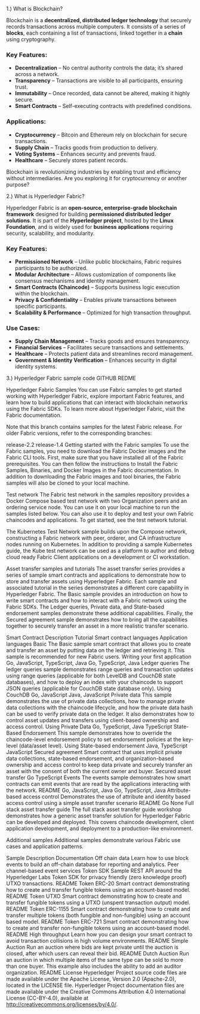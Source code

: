 1.) What is Blockchain?

Blockchain is a **decentralized, distributed ledger technology** that securely records transactions across multiple computers. It consists of a series of **blocks**, each containing a list of transactions, linked together in a **chain** using cryptography.

### Key Features:
- **Decentralization** – No central authority controls the data; it’s shared across a network.
- **Transparency** – Transactions are visible to all participants, ensuring trust.
- **Immutability** – Once recorded, data cannot be altered, making it highly secure.
- **Smart Contracts** – Self-executing contracts with predefined conditions.

### Applications:
- **Cryptocurrency** – Bitcoin and Ethereum rely on blockchain for secure transactions.
- **Supply Chain** – Tracks goods from production to delivery.
- **Voting Systems** – Enhances security and prevents fraud.
- **Healthcare** – Securely stores patient records.
  
Blockchain is revolutionizing industries by enabling trust and efficiency without intermediaries. Are you exploring it for cryptocurrency or another purpose?

2.) What is Hyperledger Fabric?

Hyperledger Fabric is an **open-source, enterprise-grade blockchain framework** designed for building **permissioned distributed ledger solutions**. It is part of the **Hyperledger project**, hosted by the **Linux Foundation**, and is widely used for **business applications** requiring security, scalability, and modularity.

### Key Features:
- **Permissioned Network** – Unlike public blockchains, Fabric requires participants to be authorized.
- **Modular Architecture** – Allows customization of components like consensus mechanisms and identity management.
- **Smart Contracts (Chaincode)** – Supports business logic execution within the blockchain.
- **Privacy & Confidentiality** – Enables private transactions between specific participants.
- **Scalability & Performance** – Optimized for high transaction throughput.

### Use Cases:
- **Supply Chain Management** – Tracks goods and ensures transparency.
- **Financial Services** – Facilitates secure transactions and settlements.
- **Healthcare** – Protects patient data and streamlines record management.
- **Government & Identity Verification** – Enhances security in digital identity systems.


3.) Hyperledger Fabric sample code GITHUB REDME

Hyperledger Fabric Samples
You can use Fabric samples to get started working with Hyperledger Fabric, explore important Fabric features, and learn how to build applications that can interact with blockchain networks using the Fabric SDKs. To learn more about Hyperledger Fabric, visit the Fabric documentation.

Note that this branch contains samples for the latest Fabric release. For older Fabric versions, refer to the corresponding branches:

release-2.2
release-1.4
Getting started with the Fabric samples
To use the Fabric samples, you need to download the Fabric Docker images and the Fabric CLI tools. First, make sure that you have installed all of the Fabric prerequisites. You can then follow the instructions to Install the Fabric Samples, Binaries, and Docker Images in the Fabric documentation. In addition to downloading the Fabric images and tool binaries, the Fabric samples will also be cloned to your local machine.

Test network
The Fabric test network in the samples repository provides a Docker Compose based test network with two Organization peers and an ordering service node. You can use it on your local machine to run the samples listed below. You can also use it to deploy and test your own Fabric chaincodes and applications. To get started, see the test network tutorial.

The Kubernetes Test Network sample builds upon the Compose network, constructing a Fabric network with peer, orderer, and CA infrastructure nodes running on Kubernetes. In addition to providing a sample Kubernetes guide, the Kube test network can be used as a platform to author and debug cloud ready Fabric Client applications on a development or CI workstation.

Asset transfer samples and tutorials
The asset transfer series provides a series of sample smart contracts and applications to demonstrate how to store and transfer assets using Hyperledger Fabric. Each sample and associated tutorial in the series demonstrates a different core capability in Hyperledger Fabric. The Basic sample provides an introduction on how to write smart contracts and how to interact with a Fabric network using the Fabric SDKs. The Ledger queries, Private data, and State-based endorsement samples demonstrate these additional capabilities. Finally, the Secured agreement sample demonstrates how to bring all the capabilities together to securely transfer an asset in a more realistic transfer scenario.

Smart Contract	Description	Tutorial	Smart contract languages	Application languages
Basic	The Basic sample smart contract that allows you to create and transfer an asset by putting data on the ledger and retrieving it. This sample is recommended for new Fabric users.	Writing your first application	Go, JavaScript, TypeScript, Java	Go, TypeScript, Java
Ledger queries	The ledger queries sample demonstrates range queries and transaction updates using range queries (applicable for both LevelDB and CouchDB state databases), and how to deploy an index with your chaincode to support JSON queries (applicable for CouchDB state database only).	Using CouchDB	Go, JavaScript	Java, JavaScript
Private data	This sample demonstrates the use of private data collections, how to manage private data collections with the chaincode lifecycle, and how the private data hash can be used to verify private data on the ledger. It also demonstrates how to control asset updates and transfers using client-based ownership and access control.	Using Private Data	Go, TypeScript, Java	TypeScript
State-Based Endorsement	This sample demonstrates how to override the chaincode-level endorsement policy to set endorsement policies at the key-level (data/asset level).	Using State-based endorsement	Java, TypeScript	JavaScript
Secured agreement	Smart contract that uses implicit private data collections, state-based endorsement, and organization-based ownership and access control to keep data private and securely transfer an asset with the consent of both the current owner and buyer.	Secured asset transfer	Go	TypeScript
Events	The events sample demonstrates how smart contracts can emit events that are read by the applications interacting with the network.	README	Go, JavaScript, Java	Go, TypeScript, Java
Attribute-based access control	Demonstrates the use of attribute and identity based access control using a simple asset transfer scenario	README	Go	None
Full stack asset transfer guide
The full stack asset transfer guide workshop demonstrates how a generic asset transfer solution for Hyperledger Fabric can be developed and deployed. This covers chaincode development, client application development, and deployment to a production-like environment.

Additional samples
Additional samples demonstrate various Fabric use cases and application patterns.

Sample	Description	Documentation
Off chain data	Learn how to use block events to build an off-chain database for reporting and analytics.	Peer channel-based event services
Token SDK	Sample REST API around the Hyperledger Labs Token SDK for privacy friendly (zero knowledge proof) UTXO transactions.	README
Token ERC-20	Smart contract demonstrating how to create and transfer fungible tokens using an account-based model.	README
Token UTXO	Smart contract demonstrating how to create and transfer fungible tokens using a UTXO (unspent transaction output) model.	README
Token ERC-1155	Smart contract demonstrating how to create and transfer multiple tokens (both fungible and non-fungible) using an account based model.	README
Token ERC-721	Smart contract demonstrating how to create and transfer non-fungible tokens using an account-based model.	README
High throughput	Learn how you can design your smart contract to avoid transaction collisions in high volume environments.	README
Simple Auction	Run an auction where bids are kept private until the auction is closed, after which users can reveal their bid.	README
Dutch Auction	Run an auction in which multiple items of the same type can be sold to more than one buyer. This example also includes the ability to add an auditor organization.	README
License
Hyperledger Project source code files are made available under the Apache License, Version 2.0 (Apache-2.0), located in the LICENSE file. Hyperledger Project documentation files are made available under the Creative Commons Attribution 4.0 International License (CC-BY-4.0), available at http://creativecommons.org/licenses/by/4.0/.

